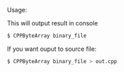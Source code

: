 Usage:

This will output result in console

```sh
$ CPPByteArray binary_file
```

If you want ouput to source file:

```sh
$ CPPByteArray binary_file > out.cpp
```



